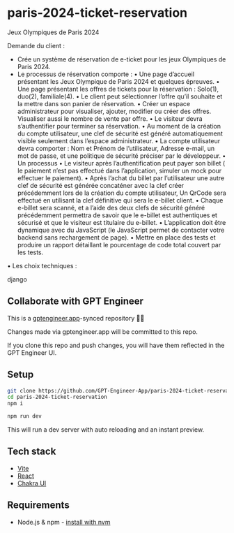 # paris-2024-ticket-reservation

Jeux Olympiques de Paris 2024

 



Demande du client : 

-	Crée un système de réservation de e-ticket pour les jeux Olympiques de Paris 2024.
-	Le processus de réservation comporte :
•	Une page d’accueil présentant les Jeux Olympique de Paris 2024 et quelques épreuves.
•	Une page présentant les offres de tickets pour la réservation :
Solo(1), duo(2), familiale(4).
•	Le client peut sélectionner l’offre qu’il souhaite et la mettre dans son panier de réservation.
•	Créer un espace administrateur pour visualiser, ajouter, modifier ou créer des offres. Visualiser aussi le nombre de vente par offre.
•	Le visiteur devra s’authentifier pour terminer sa réservation.
•	Au moment de la création du compte utilisateur, une clef de sécurité est généré automatiquement visible seulement dans l’espace administrateur.
•	La compte utilisateur devra comporter : Nom et Prénom de l’utilisateur, Adresse e-mail, un mot de passe, et une politique de sécurité préciser par le développeur.
•	Un processus 
•	Le visiteur après l’authentification peut payer son billet ( le paiement n’est pas effectué dans l’application, simuler un mock pour effectuer le paiement).
•	Après l’achat du billet par l’utilisateur une autre clef de sécurité est générée concaténer avec la clef créer précédemment lors de la création du compte utilisateur, Un QrCode sera effectué en utilisant la clef définitive qui sera le e-billet client.
•	Chaque e-billet sera scanné, et a l’aide des deux clefs de sécurité généré précédemment permettra de savoir que le e-billet est authentiques et sécurisé et que le visiteur est titulaire du e-billet.
•	L’application doit être dynamique avec du JavaScript (le JavaScript permet de contacter votre backend sans rechargement de page).
•	Mettre en place des tests et produire un rapport détaillant le pourcentage de code total couvert par les tests.

•	Les choix techniques : 

 django




## Collaborate with GPT Engineer

This is a [gptengineer.app](https://gptengineer.app)-synced repository 🌟🤖

Changes made via gptengineer.app will be committed to this repo.

If you clone this repo and push changes, you will have them reflected in the GPT Engineer UI.

## Setup

```sh
git clone https://github.com/GPT-Engineer-App/paris-2024-ticket-reservation.git
cd paris-2024-ticket-reservation
npm i
```

```sh
npm run dev
```

This will run a dev server with auto reloading and an instant preview.

## Tech stack

- [Vite](https://vitejs.dev/)
- [React](https://react.dev/)
- [Chakra UI](https://chakra-ui.com/)

## Requirements

- Node.js & npm - [install with nvm](https://github.com/nvm-sh/nvm#installing-and-updating)
